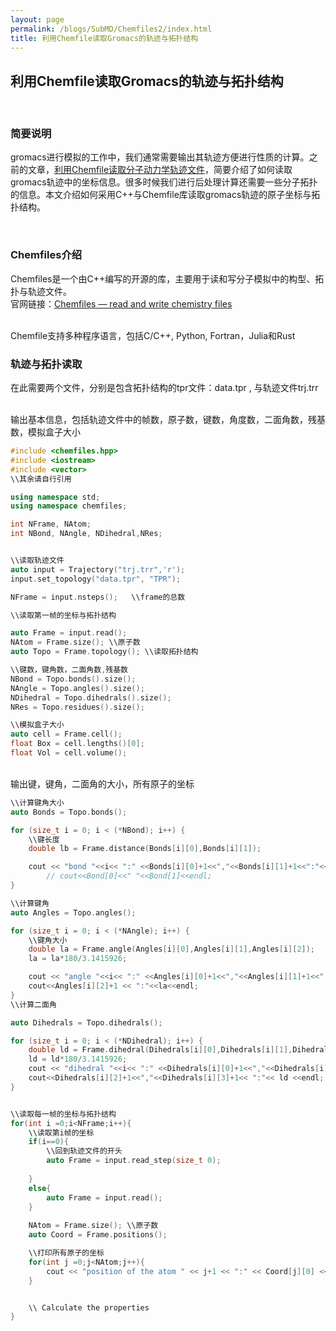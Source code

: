 ```yaml
---
layout: page
permalink: /blogs/SubMD/Chemfiles2/index.html
title: 利用Chemfile读取Gromacs的轨迹与拓扑结构
---
```


## 利用Chemfile读取Gromacs的轨迹与拓扑结构

​
### 简要说明

gromacs进行模拟的工作中，我们通常需要输出其轨迹方便进行性质的计算。之前的文章，[利用Chemfile读取分子动力学轨迹文件](https://qilu-yuan.github.io/blogs/Chemfiles/)，简要介绍了如何读取gromacs轨迹中的坐标信息。很多时候我们进行后处理计算还需要一些分子拓扑的信息。本文介绍如何采用C++与Chemfile库读取gromacs轨迹的原子坐标与拓扑结构。

​
### Chemfiles介绍

Chemfiles是一个由C++编写的开源的库，主要用于读和写分子模拟中的构型、拓扑与轨迹文件。
​
<br>官网链接：[Chemfiles — read and write chemistry files](https://chemfiles.org/)

<br>Chemfile支持多种程序语言，包括C/C++, Python, Fortran，Julia和Rust


### 轨迹与拓扑读取

在此需要两个文件，分别是包含拓扑结构的tpr文件：data.tpr , 与轨迹文件trj.trr


<br>输出基本信息，包括轨迹文件中的帧数，原子数，键数，角度数，二面角数，残基数，模拟盒子大小

```c++
#include <chemfiles.hpp>
#include <iostream>
#include <vector>
\\其余请自行引用

using namespace std;
using namespace chemfiles;

int NFrame, NAtom;
int NBond, NAngle, NDihedral,NRes;


\\读取轨迹文件
auto input = Trajectory("trj.trr",'r');
input.set_topology("data.tpr", "TPR");

NFrame = input.nsteps();   \\frame的总数

\\读取第一帧的坐标与拓扑结构

auto Frame = input.read();
NAtom = Frame.size(); \\原子数
auto Topo = Frame.topology(); \\读取拓扑结构

\\键数，键角数，二面角数,残基数
NBond = Topo.bonds().size();
NAngle = Topo.angles().size();
NDihedral = Topo.dihedrals().size();
NRes = Topo.residues().size();

\\模拟盒子大小
auto cell = Frame.cell();
float Box = cell.lengths()[0];
float Vol = cell.volume();


```

<br>输出键，键角，二面角的大小，所有原子的坐标

```c++
\\计算键角大小
auto Bonds = Topo.bonds();

for (size_t i = 0; i < (*NBond); i++) {
    \\键长度
    double lb = Frame.distance(Bonds[i][0],Bonds[i][1]);

    cout << "bond "<<i<< ":" <<Bonds[i][0]+1<<","<<Bonds[i][1]+1<<":"<< lb <<endl;
        // cout<<Bond[0]<<" "<<Bond[1]<<endl;        
}

\\计算键角
auto Angles = Topo.angles();

for (size_t i = 0; i < (*NAngle); i++) {
    \\键角大小
    double la = Frame.angle(Angles[i][0],Angles[i][1],Angles[i][2]);
    la = la*180/3.1415926;

    cout << "angle "<<i<< ":" <<Angles[i][0]+1<<","<<Angles[i][1]+1<<","；
    cout<<Angles[i][2]+1 << ":"<<la<<endl;
}
\\计算二面角

auto Dihedrals = Topo.dihedrals();

for (size_t i = 0; i < (*NDihedral); i++) {
    double ld = Frame.dihedral(Dihedrals[i][0],Dihedrals[i][1],Dihedrals[i][2],Dihedrals[i][3]);
    ld = ld*180/3.1415926;
    cout << "dihedral "<<i<< ":" <<Dihedrals[i][0]+1<<","<<Dihedrals[i][1]+1<<",";
    cout<<Dihedrals[i][2]+1<<","<<Dihedrals[i][3]+1<< ":"<< ld <<endl;
}


\\读取每一帧的坐标与拓扑结构
for(int i =0;i<NFrame;i++){
    \\读取第i帧的坐标
    if(i==0){
        \\回到轨迹文件的开头
        auto Frame = input.read_step(size_t 0);
        
    }
    else{
        auto Frame = input.read();    
    }
    
    NAtom = Frame.size(); \\原子数
    auto Coord = Frame.positions();

    \\打印所有原子的坐标
    for(int j =0;j<NAtom;j++){
        cout << "position of the atom " << j+1 << ":" << Coord[j][0] << " " << Coord[j][1] << " " << Coord[j][2] << endl;
    }


    \\ Calculate the properties
}

```
